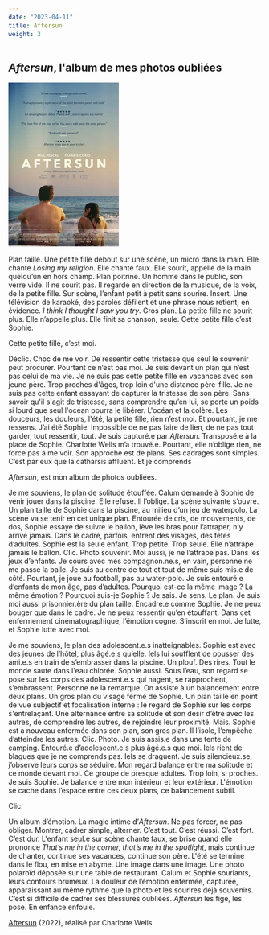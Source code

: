 ```yaml
--- 
date: "2023-04-11"
title: Aftersun
weight: 3
---
```


## *Aftersun*, l'album de mes photos oubliées

![Aftersun](../Aftersun.jpg)

Plan taille. Une petite fille debout sur une scène, un micro dans la main. Elle chante *Losing my religion*. Elle chante faux. Elle sourit, appelle de la main quelqu’un en hors champ. Plan poitrine. Un homme dans le public, son verre vide. Il ne sourit pas. Il regarde en direction de la musique, de la voix, de la petite fille. Sur scène, l’enfant petit à petit sans sourire. Insert. Une télévision de karaoké, des paroles défilent et une phrase nous retient, en évidence. *I think I thought I saw you try*. Gros plan. La petite fille ne sourit plus. Elle n’appelle plus. Elle finit sa chanson, seule. Cette petite fille c’est Sophie.  

Cette petite fille, c’est moi.  

Déclic. Choc de me voir. De ressentir cette tristesse que seul le souvenir peut procurer. Pourtant ce n’est pas moi. Je suis devant un plan qui n’est pas celui de ma vie. Je ne suis pas cette petite fille en vacances avec son jeune père. Trop proches d'âges, trop loin d'une distance père-fille. Je ne suis pas cette enfant essayant de capturer la tristesse de son père. Sans savoir qu'il s'agit de tristesse, sans comprendre qu’en lui, se porte un poids si lourd que seul l'océan pourra le libérer. L'océan et la colère. Les douceurs, les douleurs, l'été, la petite fille, rien n’est moi. Et pourtant, je me ressens. J’ai été Sophie. Impossible de ne pas faire de lien, de ne pas tout garder, tout ressentir, tout. Je suis capturé.e par *Aftersun*. Transposé.e à la place de Sophie. Charlotte Wells m’a trouvé.e. Pourtant, elle n’oblige rien, ne force pas à me voir. Son approche est de plans. Ses cadrages sont simples. C’est par eux que la catharsis affluent. Et je comprends

*Aftersun*, est mon album de photos oubliées. 

Je me souviens, le plan de solitude étouffée. Calum demande à Sophie de venir jouer dans la piscine. Elle refuse. Il l’oblige. La scène suivante s’ouvre. Un plan taille de Sophie dans la piscine, au milieu d’un jeu de waterpolo. La scène va se tenir en cet unique plan. Entourée de cris, de mouvements, de dos, Sophie essaye de suivre le ballon, lève les bras pour l’attraper, n’y arrive jamais. Dans le cadre, parfois, entrent des visages, des têtes d’adultes. Sophie est la seule enfant. Trop petite. Trop seule. Elle n’attrape jamais le ballon. Clic. Photo souvenir. Moi aussi, je ne l’attrape pas. Dans les jeux d’enfants. Je cours avec mes compagnon.ne.s, en vain, personne ne me passe la balle. Je suis au centre de tout et tout de même suis mis.e de côté. Pourtant, je joue au football, pas au water-polo. Je suis entouré.e d’enfants de mon âge, pas d’adultes. Pourquoi est-ce la même image ? La même émotion ? Pourquoi suis-je Sophie ? Je sais. Je sens. Le plan. Je suis moi aussi prisonnier.ère du plan taille. Encadré.e comme Sophie. Je ne peux bouger que dans le cadre. Je ne peux ressentir qu’en étouffant. Dans cet enfermement cinématographique, l’émotion cogne. S’inscrit en moi. Je lutte, et Sophie lutte avec moi.   

Je me souviens, le plan des adolescent.e.s inatteignables. Sophie est avec des jeunes de l’hôtel, plus âgé.e.s qu’elle. Iels lui soufflent de pousser des ami.e.s en train de s’embrasser dans la piscine. Un plouf. Des rires. Tout le monde saute dans l'eau chlorée. Sophie aussi. Sous l’eau, son regard se pose sur les corps des adolescent.e.s qui nagent, se rapprochent, s’embrassent. Personne ne la remarque. On assiste à un balancement entre deux plans. Un gros plan du visage fermé de Sophie. Un plan taille en point de vue subjectif et focalisation interne : le regard de Sophie sur les corps s'entrelaçant. Une alternance entre sa solitude et son désir d’être avec les autres, de comprendre les autres, de rejoindre leur proximité. Mais. Sophie est à nouveau enfermée dans son plan, son gros plan. Il l’isole, l’empêche d’atteindre les autres. Clic. Photo. Je suis assis.e dans une tente de camping. Entouré.e d’adolescent.e.s plus âgé.e.s que moi. Iels rient de blagues que je ne comprends pas. Iels se draguent. Je suis silencieux.se, j’observe leurs corps se séduire. Mon regard balance entre ma solitude et ce monde devant moi. Ce groupe de presque adultes. Trop loin, si proches. Je suis Sophie. Je balance entre mon intérieur et leur extérieur. L'émotion se cache dans l’espace entre ces deux plans, ce balancement subtil.

 Clic.  
 
Un album d’émotion. La magie intime d’*Aftersun*. Ne pas forcer, ne pas obliger. Montrer, cadrer simple, alterner. C’est tout. C’est réussi. C’est fort. C’est dur. L'enfant seul.e sur scène chante faux, se brise quand elle prononce *That’s me in the corner, that’s me in the spotlight*, mais continue de chanter, continue ses vacances, continue son père. L'été se termine dans le flou, en mise en abyme. Une image dans une image. Une photo polaroïd déposée sur une table de restaurant. Calum et Sophie souriants, leurs contours brumeux. La douleur de l’émotion enfermée, capturée, apparaissant au même rythme que la photo et les sourires déjà souvenirs. C’est si difficile de cadrer ses blessures oubliées. *Aftersun* les fige, les pose. En enfance enfouie.

[Aftersun](https://www.youtube.com/watch?v=G9jOaggGPKQ) (2022), réalisé par Charlotte Wells




